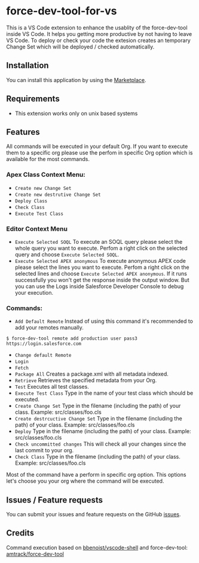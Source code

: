 # force-dev-tool-for-vs

This is a VS Code extension to enhance the usablity of the force-dev-tool inside VS Code.
It helps you getting more productive by not having to leave VS Code.
To deploy or check your code the extesion creates an temporary Change Set which will be deployed / checked automatically.

## Installation
You can install this application by using the [Marketplace](https://marketplace.visualstudio.com/items?itemName=kvnE.force-dev-tool-for-vs).

## Requirements

- This extension works only on unix based systems

## Features
All commands will be executed in your default Org. If you want to execute them to a specific org please use the perfom in specific Org option which is available for the most commands.

### Apex Class Context Menu:
- `Create new Change Set`
- `Create new destrutive Change Set`
- `Deploy Class`
- `Check Class`
- `Execute Test Class`

### Editor Context Menu
- `Execute Selected SOQL`
To execute an SOQL query please select the whole query you want to execute. Perfom a right click on the selected query and choose `Execute Selected SOQL`.
- `Execute Selected APEX anonymous`
To execute anonymous APEX code please select the lines you want to execute. Perfom a right click on the selected lines and choose `Execute Selected APEX anonymous`. If it runs successfully you won't get the response inside the output window. But you can use the Logs inside Salesforce Developer Console to debug your execution.

### Commands:
- `Add Default Remote`
Instead of using this command it's recommended to add your remotes manually.
```console
$ force-dev-tool remote add production user pass3 https://login.salesforce.com
```
- `Change default Remote`
- `Login`
- `Fetch`
- `Package All`
Creates a package.xml with all metadata indexed.
- `Retrieve`
Retrieves the specified metadata from your Org.
- `Test`
Executes all test classes.
- `Execute Test Class`
Type in the name of your test class which should be executed.
- `Create Change Set`
Type in the filename (including the path) of your class. 
Example: src/classes/foo.cls
- `Create destrcuctive Change Set`
Type in the filename (including the path) of your class. 
Example: src/classes/foo.cls
- `Deploy`
Type in the filename (including the path) of your class. 
Example: src/classes/foo.cls
- `Check uncommitted changes`
This will check all your changes since the last commit to your org.
- `Check Class`
Type in the filename (including the path) of your class. 
Example: src/classes/foo.cls

Most of the command have a perform in specific org option. This options let's choose you your org where the command will be executed.

## Issues / Feature requests
You can submit your issues and feature requests on the GitHub [issues](https://github.com/kvnE/force-dev-tool-for-vs/issues).

## Credits
Command execution based on [bbenoist/vscode-shell](https://github.com/bbenoist/vscode-shell)
and
force-dev-tool: [amtrack/force-dev-tool](https://github.com/amtrack/force-dev-tool)